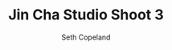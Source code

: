 ---
title: "Jin Cha Studio Shoot 3"
layout: "post"
year: "2024"
featured: "/images/photography/people/portraits/jincha/studioshoot/jincha8.jpg"
rank: 9997
images:
  - "/images/photography/people/portraits/jincha/studioshoot/jincha10.jpg"
  - "/images/photography/people/portraits/jincha/studioshoot/jincha9.jpg"
  - "/images/photography/people/portraits/jincha/studioshoot/jincha7.jpg"
  - "/images/photography/people/portraits/jincha/studioshoot/jincha6.jpg"
  - "/images/photography/people/portraits/jincha/studioshoot/jincha17.jpg"
  - "/images/photography/people/portraits/jincha/studioshoot/jincha11.jpg"
  - "/images/photography/people/portraits/jincha/studioshoot/jincha4.jpg"

GalleryColumns: 2
darkmode: true

Showtitle: true
Showdescription: true
Showauthor: true
Showyear: true
Showlinks: true

description: |
    I've done so many photoshoots with Jin Cha that I am starting to lose count, he's so reliable as being a practice model while I was adjusting to more portaiture styles. I have taken over a thousand photos of this amazing man. Here's some from a shoot I did with him in the studios at Massey University.

    Other Shoots with Jin Cha:<br>
    [Studio 1](https://seth.nz/photography/people/post/jincha-studio-1/) |
    [Studio 2](https://seth.nz/photography/people/post/jincha-studio-2/) |
    [Studio 3](https://seth.nz/photography/people/post/jincha-studio-3/)  <br>
    [Jin Cha Watefront Shoot](https://seth.nz/photography/people/post/jincha-waterfront) <br>
    [Jin Cha Botanic Garden Shoot 1](https://seth.nz/photography/people/post/jincha-botanic-1/) |
    [Jin Cha Botanic Garden Shoot 2](https://seth.nz/photography/people/post/jincha-botanic-2/) 
descriptionLabel: "About"
author: "Seth Copeland"
authorLabel: "Author"
year: "2024"
yearLabel: "Year"
links: |
    [Instagram](https://instagram.com/altfullstop) 
    <br> [YouTube](https://youtube.com/@altfullstop) <br>

    Model: <br>
    [@JinCha](https://instagram.com/jin.cha.tonic) 
linksLabel: "Links"

titleFontSize: "32px"
titleFontWeight: "bold"
descriptionFontSize: "18px"
descriptionFontWeight: "bold"
descriptionLabelFontSize: "16px"
descriptionLabelFontWeight: "600"
authorFontSize: "18px"
authorFontWeight: "bold"
authorLabelFontSize: "16px"
authorLabelFontWeight: "600"
yearFontSize: "18px"
yearFontWeight: "bold"
yearLabelFontSize: "16px"
yearLabelFontWeight: "600"
linksFontSize: "18px"
linksFontWeight: "400"
linksLabelFontSize: "16px"
linksLabelFontWeight: "600"
---